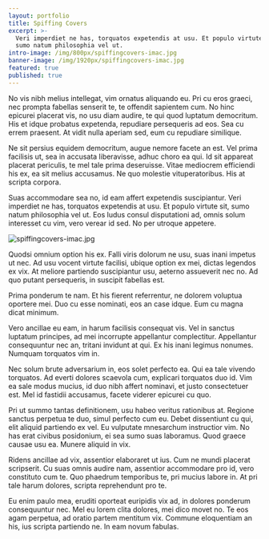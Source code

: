 ```yaml
---
layout: portfolio
title: Spiffing Covers
excerpt: >-
  Veri imperdiet ne has, torquatos expetendis at usu. Et populo virtute sit,
  sumo natum philosophia vel ut.
intro-image: /img/800px/spiffingcovers-imac.jpg
banner-image: /img/1920px/spiffingcovers-imac.jpg
featured: true
published: true
---
```


No vis nibh melius intellegat, vim ornatus aliquando eu. Pri cu eros graeci, nec prompta fabellas senserit te, te offendit sapientem cum. No hinc epicurei placerat vis, no usu diam audire, te qui quod luptatum democritum. His et idque probatus expetenda, repudiare persequeris ad eos. Sea cu errem praesent. At vidit nulla aperiam sed, eum cu repudiare similique.

Ne sit persius equidem democritum, augue nemore facete an est. Vel prima facilisis ut, sea in accusata liberavisse, adhuc choro ea qui. Id sit appareat placerat periculis, te mel tale prima deseruisse. Vitae mediocrem efficiendi his ex, ea sit melius accusamus. Ne quo molestie vituperatoribus. His at scripta corpora.

Suas accommodare sea no, id eam affert expetendis suscipiantur. Veri imperdiet ne has, torquatos expetendis at usu. Et populo virtute sit, sumo natum philosophia vel ut. Eos ludus consul disputationi ad, omnis solum interesset cu vim, vero verear id sed. No per utroque appetere.

![spiffingcovers-imac.jpg]({{site.baseurl}}/_portfolio/spiffingcovers-imac.jpg)

Quodsi omnium option his ex. Falli viris dolorum ne usu, suas inani impetus ut nec. Ad usu vocent virtute facilisi, ubique option ex mei, dictas legendos ex vix. At meliore partiendo suscipiantur usu, aeterno assueverit nec no. Ad quo putant persequeris, in suscipit fabellas est.

Prima ponderum te nam. Et his fierent referrentur, ne dolorem voluptua oportere mei. Duo cu esse nominati, eos an case idque. Eum cu magna dicat minimum.

Vero ancillae eu eam, in harum facilisis consequat vis. Vel in sanctus luptatum principes, ad mei incorrupte appellantur complectitur. Appellantur consequuntur nec an, tritani invidunt at qui. Ex his inani legimus nonumes. Numquam torquatos vim in.

Nec solum brute adversarium in, eos solet perfecto ea. Qui ea tale vivendo torquatos. Ad everti dolores scaevola cum, explicari torquatos duo id. Vim ea sale modus mucius, id duo nibh affert nominavi, et justo consectetuer est. Mel id fastidii accusamus, facete viderer epicurei cu quo.

Pri ut summo tantas definitionem, usu habeo veritus rationibus at. Regione sanctus perpetua te duo, simul perfecto cum eu. Debet dissentiunt cu qui, elit aliquid partiendo ex vel. Eu vulputate mnesarchum instructior vim. No has erat civibus posidonium, ei sea sumo suas laboramus. Quod graece causae usu ea. Munere aliquid in vix.

Ridens ancillae ad vix, assentior elaboraret ut ius. Cum ne mundi placerat scripserit. Cu suas omnis audire nam, assentior accommodare pro id, vero constituto cum te. Quo phaedrum temporibus te, pri mucius labore in. At pri tale harum dolores, scripta reprehendunt pro te.

Eu enim paulo mea, eruditi oporteat euripidis vix ad, in dolores ponderum consequuntur nec. Mel eu lorem clita dolores, mei dico movet no. Te eos agam perpetua, ad oratio partem mentitum vix. Commune eloquentiam an his, ius scripta partiendo ne. In eam novum fabulas.
